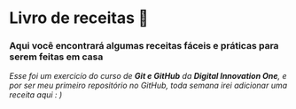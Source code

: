 # Livro de receitas :book:
### Aqui você encontrará algumas receitas fáceis e práticas para serem feitas em casa 

_Esse foi um exercicío do curso de **Git e GitHub** da **Digital Innovation One**, e por ser meu primeiro repositório no GitHub, toda semana irei adicionar uma receita aqui : )_
